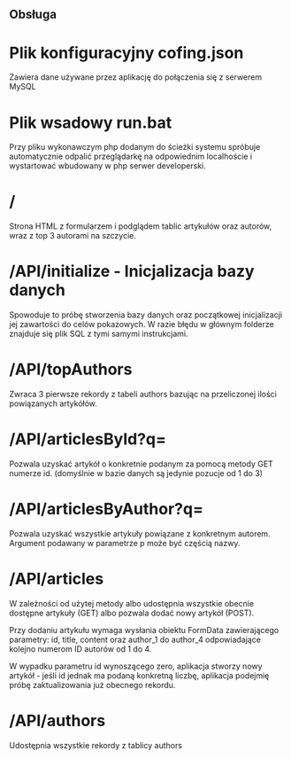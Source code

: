 ## Obsługa

# Plik konfiguracyjny cofing.json

Zawiera dane używane przez aplikację do połączenia się z serwerem MySQL

# Plik wsadowy run.bat

Przy pliku wykonawczym php dodanym do ścieżki systemu spróbuje automatycznie odpalić przeglądarkę na odpowiednim localhoście i wystartować wbudowany w php serwer developerski.

# /

Strona HTML z formularzem i podglądem tablic artykułów oraz autorów, wraz z top 3 autorami na szczycie.

# /API/initialize - Inicjalizacja bazy danych

Spowoduje to próbę stworzenia bazy danych oraz początkowej inicjalizacji jej zawartości do celów pokazowych. W razie błędu w głównym folderze znajduje się plik SQL z tymi samymi instrukcjami.

# /API/topAuthors

Zwraca 3 pierwsze rekordy z tabeli authors bazując na przeliczonej ilości powiązanych artykółów.

# /API/articlesById?q=<id>

Pozwala uzyskać artykół o konkretnie podanym za pomocą metody GET numerze id. (domyślnie w bazie danych są jedynie pozucje od 1 do 3)

# /API/articlesByAuthor?q=<name>

Pozwala uzyskać wszystkie artykuły powiązane z konkretnym autorem. Argument podawany w parametrze p może być częścią nazwy.

# /API/articles

W zależności od użytej metody albo udostępnia wszystkie obecnie dostępne artykuły (GET) albo pozwala dodać nowy artykół (POST).

Przy dodaniu artykułu wymaga wysłania obiektu FormData zawierającego parametry: id, title, content oraz author_1 do author_4 odpowiadające kolejno numerom ID autorów od 1 do 4.

W wypadku parametru id wynoszącego zero, aplikacja stworzy nowy artykół - jeśli id jednak ma podaną konkretną liczbę, aplikacja podejmię próbę zaktualizowania już obecnego rekordu.

# /API/authors

Udostępnia wszystkie rekordy z tablicy authors